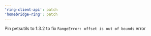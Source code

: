 ```yaml
---
'ring-client-api': patch
'homebridge-ring': patch
---
```


Pin pvtsutils to 1.3.2 to fix `RangeError: offset is out of bounds` error
